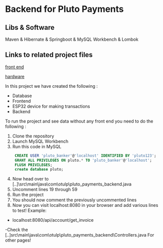 
# Backend for Pluto Payments

## Libs & Software
Maven & Hibernate & Springboot & MySQL Workbench & Lombok

## Links to related project files
[front end](https://github.com/lafftale1999/pluto_payments_frontend)

[hardware](https://github.com/lafftale1999/pluto_payments_hardware)


In this project we have created the following :
- Database
- Frontend
- ESP32 device for making transactions
- Backend

To run the project and see data without any front end you need to do the following :
1. Clone the repository
2. Launch MySQL Workbench
3. Run this code in MySQL
   ```sql
    CREATE USER 'pluto_banker'@'localhost' IDENTIFIED BY 'pluto123';
    GRANT ALL PRIVILEGES ON pluto.* TO 'pluto_banker'@'localhost';
    FLUSH PRIVILEGES;
    create database pluto;
   ```
4. Now head over to [..]\src\main\java\com\otulp\pluto_payments_backend.java
5. Uncomment lines 19 through 59
6. Run the project
7. You should now comment the previously uncommented lines
8. Now you can visit localhost:8080 in your browser and add various lines to test! Example:
  - localhost:8080/api/account/get_invoice

-Check the [..]src\main\java\com\otulp\pluto_payments_backend\Controllers.java For other pages!
